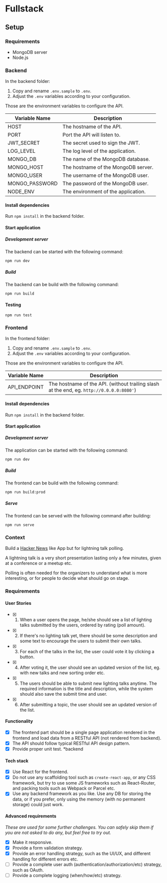 # Fullstack

## Setup

### Requirements 

- MongoDB server
- Node.js

### Backend

In the backend folder:

1. Copy and rename `.env.sample` to `.env`.
2. Adjust the `.env` variables according to your configuration.

Those are the environment variables to configure the API.

| Variable Name                     | Description                    |
|-----------------------------------|--------------------------------|
| HOST                   | The hostname of the API.              |
| PORT                   | Port the API will listen to.          |
| JWT_SECRET                   | The secret used to sign the JWT.  |
| LOG_LEVEL                   | The log level of the application.  |
| MONGO_DB                   | The name of the MongoDB database.  |
| MONGO_HOST                   | The hostname of the MongoDB server.|
| MONGO_USER                   | The username of the MongoDB user. |
| MONGO_PASSWORD                   | The password of the MongoDB user.|
| NODE_ENV                   | The environment of the application. |

#### Install dependencies

Run `npm install` in the backend folder.

#### Start application

##### Development server

The backend can be started with the following command:

`npm run dev` 

##### Build

The backend can be build with the following command:

`npm run build` 

#### Testing

`npm run test`

### Frontend

In the frontend folder:

1. Copy and rename `.env.sample` to `.env`.
2. Adjust the `.env` variables according to your configuration.

Those are the environment variables to configure the API.


| Variable Name                     | Description                    |
|-----------------------------------|--------------------------------|
| API_ENDPOINT                   | The hostname of the API. (without trailing slash at the end, eg. `http://0.0.0.0:8080'`)              |

#### Install dependencies

Run `npm install` in the backend folder.

#### Start application

##### Development server

The application can be started with the following command:

`npm run dev` 

##### Build

The frontend can be build with the following command:

`npm run build:prod`

##### Serve

The frontend can be served with the following command after building:

`npm run serve`

### Context

Build a [Hacker News](https://news.ycombinator.com/) like App but for lightning talk polling.

A lightning talk is a very short presentation lasting only a few minutes, given at a conference or a meetup etc.

Polling is often needed for the organizers to understand what is more interesting, or for people to decide what should go on stage.

### Requirements

#### User Stories

- [x] 1. When a user opens the page, he/she should see a list of lighting talks submitted by the users, ordered by rating \(poll amount\).
- [x] 2. If there's no lighting talk yet, there should be some description and some text to encourage the users to submit their own talks.
- [x] 3. For each of the talks in the list, the user could vote it by clicking a button.
- [x] 4. After voting it, the user should see an updated version of the list, eg. with new talks and new sorting order etc.
- [x] 5. The users should be able to submit new lighting talks anytime. The required information is the title and description, while the system should also save the submit time and user.
- [x] 6. After submitting a topic, the user should see an updated version of the list.

#### Functionality

- [x] The frontend part should be a single page application rendered in the frontend and load data from a RESTful API \(not rendered from backend\).
- [x] The API should follow typical RESTful API design pattern.
- [x] Provide proper unit test. *backend

#### Tech stack

- [x] Use React for the frontend.
- [x] Do not use any scaffolding tool such as `create-react-app`, or any CSS framework, but try to use some JS frameworks such as React-Router, and packing tools such as Webpack or Parcel etc.
- [x] Use any backend framework as you like. Use any DB for storing the data, or if you prefer, only using the memory \(with no permanent storage\) could just work.

#### Advanced requirements

_These are used for some further challenges. You can safely skip them if you are not asked to do any, but feel free to try out._

- [x] Make it responsive. 
- [x] Provide a form validation strategy.
- [x] Provide an error handling strategy, such as the UI/UX, and different handling for different errors etc.
- [ ] Provide a complete user auth \(authentication/authorization/etc\) strategy, such as OAuth.
- [ ] Provide a complete logging \(when/how/etc\) strategy.
